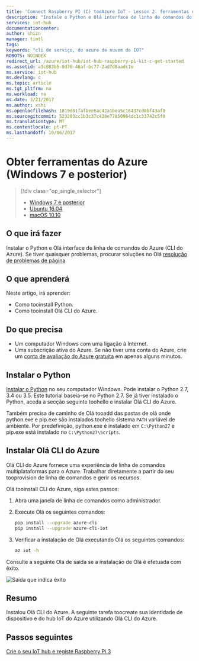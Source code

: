 ```yaml
---
title: 'Connect Raspberry PI (C) tooAzure IoT - Lesson 2: ferramentas do Azure (Windows) | Microsoft Docs'
description: "Instale o Python e Olá interface de linha de comandos do Azure (CLI do Azure) no Windows 7 e versões posteriores."
services: iot-hub
documentationcenter: 
author: shizn
manager: timtl
tags: 
keywords: "cli de serviço, do azure de nuvem do IOT"
ROBOTS: NOINDEX
redirect_url: /azure/iot-hub/iot-hub-raspberry-pi-kit-c-get-started
ms.assetid: a3c083b5-0d76-46af-bc77-2ad7d8aadc1e
ms.service: iot-hub
ms.devlang: c
ms.topic: article
ms.tgt_pltfrm: na
ms.workload: na
ms.date: 3/21/2017
ms.author: xshi
ms.openlocfilehash: 1819d61fafbee6ac42a1bea5c16437cd8bf43af9
ms.sourcegitcommit: 523283cc1b3c37c428e77850964dc1c33742c5f0
ms.translationtype: MT
ms.contentlocale: pt-PT
ms.lasthandoff: 10/06/2017
---
```

# <a name="get-azure-tools-windows-7-and-later"></a>Obter ferramentas do Azure (Windows 7 e posterior)
> [!div class="op_single_selector"]
> * [Windows 7 e posterior](iot-hub-raspberry-pi-kit-c-lesson2-get-azure-tools-win32.md)
> * [Ubuntu 16.04](iot-hub-raspberry-pi-kit-c-lesson2-get-azure-tools-ubuntu.md)
> * [macOS 10.10](iot-hub-raspberry-pi-kit-c-lesson2-get-azure-tools-mac.md)

## <a name="what-you-will-do"></a>O que irá fazer
Instalar o Python e Olá interface de linha de comandos do Azure (CLI do Azure). Se tiver quaisquer problemas, procurar soluções no Olá [resolução de problemas de página](iot-hub-raspberry-pi-kit-c-troubleshooting.md).

## <a name="what-you-will-learn"></a>O que aprenderá
Neste artigo, irá aprender:
* Como tooinstall Python.
* Como tooinstall Olá CLI do Azure.

## <a name="what-you-need"></a>Do que precisa
* Um computador Windows com uma ligação à Internet.
* Uma subscrição ativa do Azure. Se não tiver uma conta do Azure, crie um [conta de avaliação do Azure gratuita](http://azure.microsoft.com/pricing/free-trial/) em apenas alguns minutos.

## <a name="install-python"></a>Instalar o Python
[Instalar o Python](https://www.python.org/downloads/) no seu computador Windows. Pode instalar o Python 2.7, 3.4 ou 3.5. Este tutorial baseia-se no Python 2.7. Se já tiver instalado o Python, aceda a secção seguinte toohello e instalar Olá CLI do Azure.

Também precisa de caminho de Olá tooadd das pastas de olá onde python.exe e pip.exe são instalados toohello sistema `PATH` variável de ambiente. Por predefinição, python.exe é instalado em `C:\Python27` e pip.exe está instalado no `C:\Python27\Scripts`.

## <a name="install-hello-azure-cli"></a>Instalar Olá CLI do Azure
Olá CLI do Azure fornece uma experiência de linha de comandos multiplataformas para o Azure. Trabalhar diretamente a partir do seu tooprovision de linha de comandos e gerir os recursos.

Olá tooinstall CLI do Azure, siga estes passos:

1. Abra uma janela de linha de comandos como administrador.
2. Execute Olá os seguintes comandos:

   ```bash
   pip install --upgrade azure-cli
   pip install --upgrade azure-cli-iot
   ```
3. Verificar a instalação de Olá executando Olá os seguintes comandos:

   ```bash
   az iot -h
   ```

Consulte a seguinte Olá de saída se a instalação de Olá é efetuada com êxito.

![Saída que indica êxito](media/iot-hub-raspberry-pi-lessons/lesson2/az_iot_help_win.png)

## <a name="summary"></a>Resumo
Instalou Olá CLI do Azure. A seguinte tarefa toocreate sua identidade de dispositivo e do hub IoT do Azure utilizando Olá CLI do Azure.

## <a name="next-steps"></a>Passos seguintes
[Crie o seu IoT hub e registe Raspberry Pi 3](iot-hub-raspberry-pi-kit-c-lesson2-prepare-azure-iot-hub.md)

